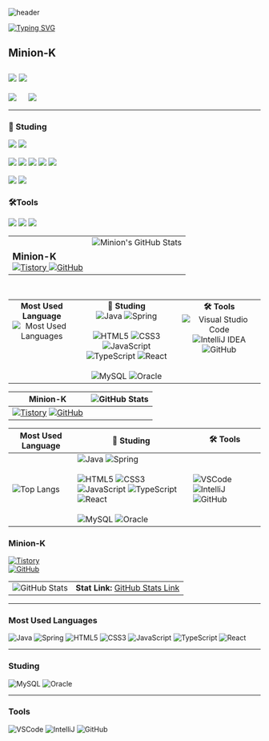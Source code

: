 ![header](https://capsule-render.vercel.app/api?type=speech&color=gradient&customColorList=15&height=200&section=header&text=Minion's%20Github&fontSize=50&animation=twinkling&fontAlign=71&fontAlignY=40)

[![Typing SVG](https://readme-typing-svg.demolab.com?font=Fira+Code&weight=500&pause=1000&color=F7789B&vCenter=true&width=435&lines=Welcome+Minion's+Github!%E2%AD%90)](https://git.io/typing-svg)

## Minion-K <br><br> <a href="https://minion-g.tistory.com/"><img src="https://img.shields.io/badge/tistory-eb531f?style=for-the-badge&logo=tistory&logoColor=white"/></a> <a href="https://github.com/minion-K"><img src="https://img.shields.io/badge/github-%23181717.svg?&style=for-the-badge&logo=github&logoColor=white" /></a>

<p>
  <img src="https://github-readme-stats.vercel.app/api/top-langs/?username=minion-K"/>
  &nbsp;&nbsp;&nbsp;&nbsp;
  <img src="https://github-readme-stats.vercel.app/api?username=minion-K&show_icons=true&theme=radical"/>
</p>

<hr>

### 📖 Studing</h2> 
<img src="https://img.shields.io/badge/java-%23007396.svg?&style=for-the-badge&logo=java&logoColor=white" /> <img src="https://img.shields.io/badge/spring-%236DB33F.svg?&style=for-the-badge&logo=spring&logoColor=white" />
<br>
<br>
<img src="https://img.shields.io/badge/html5-%23E34F26.svg?&style=for-the-badge&logo=html5&logoColor=white" />
<img src="https://img.shields.io/badge/css3-%231572B6.svg?&style=for-the-badge&logo=css3&logoColor=white" />
<img src="https://img.shields.io/badge/javascript-%23F7DF1E.svg?&style=for-the-badge&logo=javascript&logoColor=black" />
<img src="https://img.shields.io/badge/typescript-%233178C6.svg?&style=for-the-badge&logo=typescript&logoColor=white" />
<img src="https://img.shields.io/badge/react-%2361DAFB.svg?&style=for-the-badge&logo=react&logoColor=black" />
<br>
<br>
<img src="https://img.shields.io/badge/mysql-%234479A1.svg?&style=for-the-badge&logo=mysql&logoColor=white" />
<img src="https://img.shields.io/badge/oracle-%23F80000.svg?&style=for-the-badge&logo=oracle&logoColor=white" />
  



### 🛠️Tools
<img src="https://img.shields.io/badge/visual%20studio%20code-%23007ACC.svg?&style=for-the-badge&logo=visual%20studio%20code&logoColor=white" /> <img src="https://img.shields.io/badge/intellij%20idea-%23000000.svg?&style=for-the-badge&logo=intellij%20idea&logoColor=white" />
<img src="https://img.shields.io/badge/github-%23181717.svg?&style=for-the-badge&logo=github&logoColor=white" />

<table border="0" style="width: 100%; border-collapse: collapse; border-spacing: 0;">
  <tr>
    <td style="vertical-align: top;">
      <h3 style="margin-bottom: 0;">Minion-K</h3>
      <a href="https://minion-g.tistory.com/" target="_blank" rel="noopener noreferrer">
        <img src="https://img.shields.io/badge/tistory-eb531f?style=for-the-badge&logo=tistory&logoColor=white" alt="Tistory" />
      </a>
      <a href="https://github.com/minion-K" target="_blank" rel="noopener noreferrer">
        <img src="https://img.shields.io/badge/github-%23181717.svg?&style=for-the-badge&logo=github&logoColor=white" alt="GitHub" />
      </a>
    </td>
    <td style="vertical-align: top; text-align: right; width: 55%;">
      <img src="https://github-readme-stats.vercel.app/api?username=minion-K&show_icons=true&theme=radical" alt="Minion's GitHub Stats" />
    </td>
  </tr>
</table>

<br />

<table border="0" style="width: 100%; border-collapse: collapse; border-spacing: 0;">
  <tr>
    <td style="vertical-align: top; text-align: center;">
      <strong>Most Used Language</strong><br />
      <img src="https://github-readme-stats.vercel.app/api/top-langs/?username=minion-K" alt="Most Used Languages" />
    </td>
    <td style="vertical-align: top; text-align: center;">
      <strong>📖 Studing</strong><br />
      <img src="https://img.shields.io/badge/java-%23007396.svg?&style=for-the-badge&logo=java&logoColor=white" alt="Java" />
      <img src="https://img.shields.io/badge/spring-%236DB33F.svg?&style=for-the-badge&logo=spring&logoColor=white" alt="Spring" />
      <br /><br />
      <img src="https://img.shields.io/badge/html5-%23E34F26.svg?&style=for-the-badge&logo=html5&logoColor=white" alt="HTML5" />
      <img src="https://img.shields.io/badge/css3-%231572B6.svg?&style=for-the-badge&logo=css3&logoColor=white" alt="CSS3" />
      <img src="https://img.shields.io/badge/javascript-%23F7DF1E.svg?&style=for-the-badge&logo=javascript&logoColor=black" alt="JavaScript" />
      <img src="https://img.shields.io/badge/typescript-%233178C6.svg?&style=for-the-badge&logo=typescript&logoColor=white" alt="TypeScript" />
      <img src="https://img.shields.io/badge/react-%2361DAFB.svg?&style=for-the-badge&logo=react&logoColor=black" alt="React" />
      <br /><br />
      <img src="https://img.shields.io/badge/mysql-%234479A1.svg?&style=for-the-badge&logo=mysql&logoColor=white" alt="MySQL" />
      <img src="https://img.shields.io/badge/oracle-%23F80000.svg?&style=for-the-badge&logo=oracle&logoColor=white" alt="Oracle" />
    </td>
    <td style="vertical-align: top; text-align: center;">
      <strong>🛠️ Tools</strong><br />
      <img src="https://img.shields.io/badge/visual%20studio%20code-%23007ACC.svg?&style=for-the-badge&logo=visual%20studio%20code&logoColor=white" alt="Visual Studio Code" />
      <img src="https://img.shields.io/badge/intellij%20idea-%23000000.svg?&style=for-the-badge&logo=intellij%20idea&logoColor=white" alt="IntelliJ IDEA" />
      <img src="https://img.shields.io/badge/github-%23181717.svg?&style=for-the-badge&logo=github&logoColor=white" alt="GitHub" />
    </td>
  </tr>
</table>

| Minion-K                                                                 | ![GitHub Stats](https://github-readme-stats.vercel.app/api?username=minion-K&show_icons=true&theme=radical) |
|--------------------------------------------------------------------------|----------------------------------------------------------------------------------------------------------|
| [![Tistory](https://img.shields.io/badge/tistory-eb531f?style=for-the-badge&logo=tistory&logoColor=white)](https://minion-g.tistory.com/) [![GitHub](https://img.shields.io/badge/github-%23181717.svg?&style=for-the-badge&logo=github&logoColor=white)](https://github.com/minion-K) |                                                                                                          |

| Most Used Language                                                        | 📖 Studing                                                                                              | 🛠️ Tools                                                                                              |
|--------------------------------------------------------------------------|-------------------------------------------------------------------------------------------------------|-----------------------------------------------------------------------------------------------------|
| ![Top Langs](https://github-readme-stats.vercel.app/api/top-langs/?username=minion-K) | ![Java](https://img.shields.io/badge/java-%23007396.svg?&style=for-the-badge&logo=java&logoColor=white) ![Spring](https://img.shields.io/badge/spring-%236DB33F.svg?&style=for-the-badge&logo=spring&logoColor=white) <br><br> ![HTML5](https://img.shields.io/badge/html5-%23E34F26.svg?&style=for-the-badge&logo=html5&logoColor=white) ![CSS3](https://img.shields.io/badge/css3-%231572B6.svg?&style=for-the-badge&logo=css3&logoColor=white) ![JavaScript](https://img.shields.io/badge/javascript-%23F7DF1E.svg?&style=for-the-badge&logo=javascript&logoColor=black) ![TypeScript](https://img.shields.io/badge/typescript-%233178C6.svg?&style=for-the-badge&logo=typescript&logoColor=white) ![React](https://img.shields.io/badge/react-%2361DAFB.svg?&style=for-the-badge&logo=react&logoColor=black) <br><br> ![MySQL](https://img.shields.io/badge/mysql-%234479A1.svg?&style=for-the-badge&logo=mysql&logoColor=white) ![Oracle](https://img.shields.io/badge/oracle-%23F80000.svg?&style=for-the-badge&logo=oracle&logoColor=white) | ![VSCode](https://img.shields.io/badge/visual%20studio%20code-%23007ACC.svg?&style=for-the-badge&logo=visual%20studio%20code&logoColor=white) ![IntelliJ](https://img.shields.io/badge/intellij%20idea-%23000000.svg?&style=for-the-badge&logo=intellij%20idea&logoColor=white) ![GitHub](https://img.shields.io/badge/github-%23181717.svg?&style=for-the-badge&logo=github&logoColor=white) |

### Minion-K  
[![Tistory](https://img.shields.io/badge/tistory-eb531f?style=for-the-badge&logo=tistory&logoColor=white)](https://minion-g.tistory.com/)  
[![GitHub](https://img.shields.io/badge/github-%23181717.svg?&style=for-the-badge&logo=github&logoColor=white)](https://github.com/minion-K)  

|  |  |  
| --- | --- |  
| ![GitHub Stats](https://github-readme-stats.vercel.app/api?username=minion-K&show_icons=true&theme=radical) | **Stat Link:** [GitHub Stats Link](https://github.com/minion-K) |  

---

### Most Used Languages  
![Java](https://img.shields.io/badge/java-%23007396.svg?&style=for-the-badge&logo=java&logoColor=white) ![Spring](https://img.shields.io/badge/spring-%236DB33F.svg?&style=for-the-badge&logo=spring&logoColor=white) ![HTML5](https://img.shields.io/badge/html5-%23E34F26.svg?&style=for-the-badge&logo=html5&logoColor=white) ![CSS3](https://img.shields.io/badge/css3-%231572B6.svg?&style=for-the-badge&logo=css3&logoColor=white) ![JavaScript](https://img.shields.io/badge/javascript-%23F7DF1E.svg?&style=for-the-badge&logo=javascript&logoColor=black) ![TypeScript](https://img.shields.io/badge/typescript-%233178C6.svg?&style=for-the-badge&logo=typescript&logoColor=white) ![React](https://img.shields.io/badge/react-%2361DAFB.svg?&style=for-the-badge&logo=react&logoColor=black)  

---

### Studing  
![MySQL](https://img.shields.io/badge/mysql-%234479A1.svg?&style=for-the-badge&logo=mysql&logoColor=white) ![Oracle](https://img.shields.io/badge/oracle-%23F80000.svg?&style=for-the-badge&logo=oracle&logoColor=white)  

---

### Tools  
![VSCode](https://img.shields.io/badge/visual%20studio%20code-%23007ACC.svg?&style=for-the-badge&logo=visual%20studio%20code&logoColor=white) ![IntelliJ](https://img.shields.io/badge/intellij%20idea-%23000000.svg?&style=for-the-badge&logo=intellij%20idea&logoColor=white) ![GitHub](https://img.shields.io/badge/github-%23181717.svg?&style=for-the-badge&logo=github&logoColor=white)  


<!--
**minion-K/minion-K** is a ✨ _special_ ✨ repository because its `README.md` (this file) appears on your GitHub profile.

Here are some ideas to get you started:

- 🔭 I’m currently working on ...
- 🌱 I’m currently learning ...
- 👯 I’m looking to collaborate on ...
- 🤔 I’m looking for help with ...
- 💬 Ask me about ...
- 📫 How to reach me: ...
- 😄 Pronouns: ...
- ⚡ Fun fact: ...
-->
